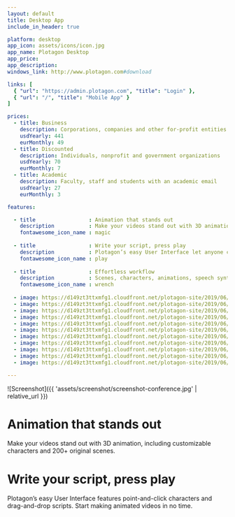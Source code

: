 ```yaml
---
layout: default
title: Desktop App
include_in_header: true

platform: desktop
app_icon: assets/icons/icon.jpg
app_name: Plotagon Desktop
app_price: 
app_description:
windows_link: http://www.plotagon.com#download

links: [
  { "url": "https://admin.plotagon.com", "title": "Login" },
  { "url": "/", "title": "Mobile App" }
]

prices:
  - title: Business
    description: Corporations, companies and other for-profit entities
    usdYearly: 441
    eurMonthly: 49
  - title: Discounted
    description: Individuals, nonprofit and government organizations
    usdYearly: 70
    eurMonthly: 7
  - title: Academic
    description: Faculty, staff and students with an academic email
    usdYearly: 27
    eurMonthly: 3

features:

  - title                 : Animation that stands out
    description           : Make your videos stand out with 3D animation, customizable characters and 200+ original scenes
    fontawesome_icon_name : magic
    
  - title                 : Write your script, press play
    description           : Plotagon’s easy User Interface let anyone create animated videos in no time
    fontawesome_icon_name : play
    
  - title                 : Effortless workflow
    description           : Scenes, characters, animations, speech synthesis. Plotagon has every tool you need.
    fontawesome_icon_name : wrench
    
  - image: https://d149zt3ttxmfg1.cloudfront.net/plotagon-site/2019/06/amex-200x150.jpg
  - image: https://d149zt3ttxmfg1.cloudfront.net/plotagon-site/2019/06/Berlin-School-200x150.jpg
  - image: https://d149zt3ttxmfg1.cloudfront.net/plotagon-site/2019/06/edison-200x150.jpg
  - image: https://d149zt3ttxmfg1.cloudfront.net/plotagon-site/2019/06/hk-airlines-200x150.jpg
  - image: https://d149zt3ttxmfg1.cloudfront.net/plotagon-site/2019/06/india-times-200x150.jpg
  - image: https://d149zt3ttxmfg1.cloudfront.net/plotagon-site/2019/06/kaiser-permanente-200x150.jpg
  - image: https://d149zt3ttxmfg1.cloudfront.net/plotagon-site/2019/06/NYIT-200x150.jpg
  - image: https://d149zt3ttxmfg1.cloudfront.net/plotagon-site/2019/06/pfizer-200x150.jpg
  - image: https://d149zt3ttxmfg1.cloudfront.net/plotagon-site/2019/06/rogers-200x150.jpg
  - image: https://d149zt3ttxmfg1.cloudfront.net/plotagon-site/2019/06/teva200x150.jpg
  - image: https://d149zt3ttxmfg1.cloudfront.net/plotagon-site/2019/06/western-sydney-200x150.jpg

---
```


![Screenshot]({{ 'assets/screenshot/screenshot-conference.jpg' | relative_url }})

# Animation that stands out

Make your videos stand out with 3D animation, including customizable characters and 200+ original scenes.

# Write your script, press play

Plotagon’s easy User Interface features point-and-click characters and drag-and-drop scripts. Start making animated videos in no time.
